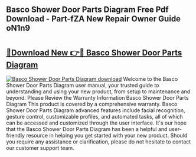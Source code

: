 ## Basco Shower Door Parts Diagram Free Pdf Download - Part-fZA New Repair Owner Guide oN1n9

# <h2><a href="http://dfq81u.blite.top/?on=Basco+Shower+Door+Parts+Diagram">🔗Download New 👉🔴 Basco Shower Door Parts Diagram</a></h2>

[![Basco Shower Door Parts Diagram download](https://i.imgur.com/lujVjoI.png)](http://dfq81u.blite.top/?on=Basco+Shower+Door+Parts+Diagram)
Welcome to the Basco Shower Door Parts Diagram user manual, your trusted guide to understanding and using your new product, from setup to maintenance and beyond. Please Review the Warranty Information Basco Shower Door Parts Diagram This product is covered by a comprehensive warranty. Basco Shower Door Parts Diagram advanced features include facial recognition, gesture control, customizable profiles, and automated tasks, all of which can be accessed and customized through the user interface. It's our hope that the Basco Shower Door Parts Diagram has been a helpful and user-friendly resource in helping you get started with your new product. Should you require any assistance or clarification, please do not hesitate to contact our customer support team.
